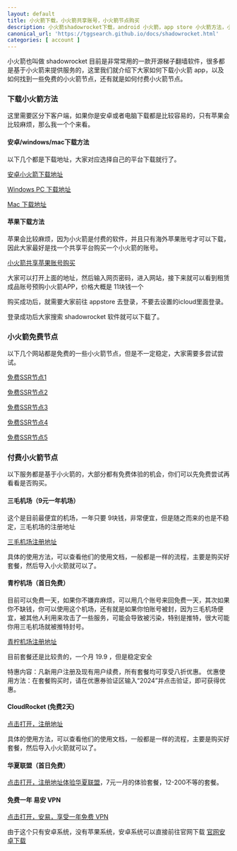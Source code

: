 ```yaml
---
layout: default
title: 小火箭下载，小火箭共享账号，小火箭节点购买
description: 小火箭shadowrocket下载，android 小火箭，app store 小火箭方法，小火箭 app 共享 ios 账号、小火箭共享苹果账号购买，小火箭免费节点，付费节点购买
canonical_url: 'https://tggsearch.github.io/docs/shadowrocket.html'
categories: [ account ]
---
```

小火箭也叫做 shadowrocket 目前是非常常用的一款开源梯子翻墙软件，很多都是基于小火箭来提供服务的，这里我们就介绍下大家如何下载小火箭 app，以及如何找到一些免费的小火箭节点，还有就是如何付费小火箭节点。

### 下载小火箭方法
这里需要区分下客户端，如果你是安卓或者电脑下载都是比较容易的，只有苹果会比较麻烦，那么我一个个来看。

#### 安卓/windows/mac下载方法
以下几个都是下载地址，大家对应选择自己的平台下载就行了。

[安卓小火箭下载地址](./302.html?target=https://wwux.lanzouw.com/b04jx3ntc)

[Windows PC 下载地址](./302.html?target=https://wwux.lanzouw.com/b04jx3rif)

[Mac 下载地址](./302.html?target=https://wwux.lanzouw.com/b04jx3r1i)

#### 苹果下载方法
苹果会比较麻烦，因为小火箭是付费的软件，并且只有海外苹果账号才可以下载，因此大家最好是找一个共享平台购买一个小火箭的账号。

[小火箭共享苹果账号购买](./302.html?target=http://tggsearch.shop?cid=2&mid=114)

大家可以打开上面的地址，然后输入网页密码，进入网站，接下来就可以看到租赁成品账号预购小火箭APP，价格大概是 11块钱一个

购买成功后，就需要大家前往 appstore 去登录，不要去设置的icloud里面登录。

登录成功后大家搜索 shadowrocket 软件就可以下载了。

### 小火箭免费节点
以下几个网站都是免费的一些小火箭节点，但是不一定稳定，大家需要多尝试尝试。

[免费SSR节点1](./302.html?target=https://lncn.org/)

[免费SSR节点2](./302.html?target=https://github.com/Alvin9999/new-pac/wiki/ss%E5%85%8D%E8%B4%B9%E8%B4%A6%E5%8F%B7)

[免费SSR节点3](./302.html?target=https://freefq.com/free-ssr/)

[免费SSR节点4](./302.html?target=https://v2cross.com/archives/1884)

[免费SSR节点5](./302.html?target=https://ssr.bettershop.club/daily-ssr-node.html)

### 付费小火箭节点
以下服务都是基于小火箭的，大部分都有免费体验的机会，你们可以先免费尝试再看看是否购买。

#### 三毛机场（9元一年机场）
这个是目前最便宜的机场，一年只要 9块钱，非常便宜，但是随之而来的也是不稳定，三毛机场的注册地址

[三毛机场注册地址](https://smjcdh.com/#/register?code=GvzAuYCT)

具体的使用方法，可以查看他们的使用文档，一般都是一样的流程，主要是购买好套餐，然后导入小火箭就可以了。

#### 青柠机场（首日免费）
目前可以免费一天，如果你不嫌弃麻烦，可以用几个账号来回免费一天，其次如果你不缺钱，你可以使用这个机场，还有就是如果你怕账号被封，因为三毛机场便宜，被其他人利用来攻击了一些服务，可能会导致被污染，特别是推特，很大可能你用三毛机场就被推特封号。

[青柠机场注册地址](https://www.lime1.xyz/#/register?code=UzQHEt2g)

目前套餐还是比较贵的，一个月 19.9 ，但是稳定安全

特惠内容：凡新用户注册及现有用户续费，所有套餐均可享受八折优惠。
优惠使用方法：在套餐购买时，请在优惠券验证区输入“2024”并点击验证，即可获得优惠。

#### CloudRocket (免费2天)
[点击打开，注册地址](./302.html?target=https://cr123.us/?code=FVwFJgPD)

具体的使用方法，可以查看他们的使用文档，一般都是一样的流程，主要是购买好套餐，然后导入小火箭就可以了。

#### 华夏联盟（首日免费）
[点击打开，注册地址体验华夏联盟](./302.html?target=https://wwe.trx1.cyou/index.php#/register?code=ejjCAnmQ)，7元一月的体验套餐，12-200不等的套餐。

#### 免费一年 易安 VPN
[点击打开，安易，享受一年免费 VPN](./302.html?target=https://www.ayay.one/?mid=1152)

由于这个只有安卓系统，没有苹果系统，安卓系统可以直接前往官网下载 [官网安卓下载](./302.html?target=https://www.ayay.one/?mid=1152)